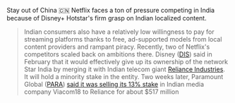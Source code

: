 Stay out of China 🇨🇳
Netflix faces a ton of pressure competing in India because of Disney+ Hotstar's firm grasp on Indian localized content.
> Indian consumers also have a relatively low willingness to pay for streaming platforms thanks to free, ad-supported models from local content providers and rampant piracy.
> Recently, two of Netflix's competitors scaled back on ambitions there. Disney ([DIS](https://finance.yahoo.com/quote/DIS)) said in February that it would effectively give up its ownership of the network Star India by merging it with Indian telecom giant [Reliance Industries](https://finance.yahoo.com/quote/RELIANCE.NS?.tsrc=fin-srch). It will hold a minority stake in the entity.
> Two weeks later, Paramount Global ([PARA](https://finance.yahoo.com/quote/PARA?.tsrc=fin-srch)) [said it was selling its 13% stake](https://finance.yahoo.com/video/paramount-sells-viacom18-stake-reliance-161616691.html?fr=sycsrp_catchall) in Indian media company Viacom18 to Reliance for about $517 million



